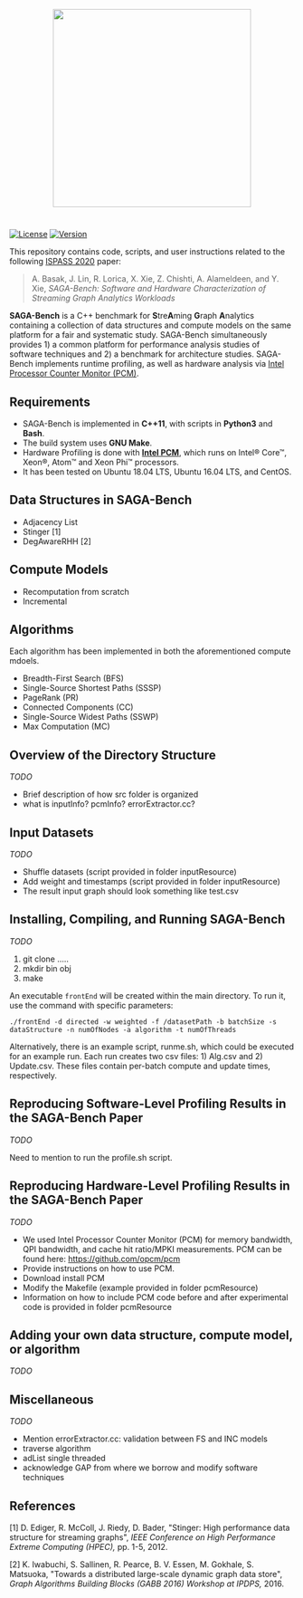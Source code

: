 <p align="center"><img src="https://github.com/abasak24/SAGA-Bench/blob/master/img/saga.png" width="350"></p>

#

[![License](https://img.shields.io/badge/License-BSD%203--Clause-blue.svg)](https://opensource.org/licenses/BSD-3-Clause)
[![Version](https://img.shields.io/badge/version-alpha-orange.svg)](https://img.shields.io/badge/version-alpha-orange.svg)

This repository contains code, scripts, and user instructions related to the following [ISPASS 2020](https://ispass.org/ispass2020/) paper: 

> A. Basak, J. Lin, R. Lorica, X. Xie, Z. Chishti, A. Alameldeen, and Y. Xie, *SAGA-Bench: Software and Hardware Characterization of Streaming Graph Analytics Workloads*


**SAGA-Bench** is a C++ benchmark for **S**tre**A**ming **G**raph **A**nalytics containing a collection of data structures and compute models on the same platform for a fair and systematic study. SAGA-Bench simultaneously provides 1) a common platform for performance analysis studies of software techniques and 2) a benchmark for architecture studies. SAGA-Bench implements runtime profiling, as well as hardware analysis via [Intel Processor Counter Monitor (PCM)](https://software.intel.com/en-us/articles/intel-performance-counter-monitor).

## Requirements
* SAGA-Bench is implemented in **C++11**, with scripts in **Python3** and **Bash**. 
* The build system uses **GNU Make**.
* Hardware Profiling is done with [**Intel PCM**](https://software.intel.com/en-us/articles/intel-performance-counter-monitor), which runs on Intel&reg; Core&trade;, Xeon&reg;, Atom&trade; and Xeon Phi&trade; processors.
* It has been tested on Ubuntu 18.04 LTS, Ubuntu 16.04 LTS, and CentOS.

## Data Structures in SAGA-Bench
+ Adjacency List
+ Stinger [1]
+ DegAwareRHH [2]

## Compute Models
+ Recomputation from scratch
+ Incremental

## Algorithms
Each algorithm has been implemented in both the aforementioned compute mdoels. 
+ Breadth-First Search (BFS)
+ Single-Source Shortest Paths (SSSP)
+ PageRank (PR)
+ Connected Components (CC)
+ Single-Source Widest Paths (SSWP)
+ Max Computation (MC)

## Overview of the Directory Structure 
_TODO_
+ Brief description of how src folder is organized
+ what is inputInfo? pcmInfo? errorExtractor.cc? 

## Input Datasets
_TODO_
+ Shuffle datasets (script provided in folder inputResource)
+ Add weight and timestamps (script provided in folder inputResource)
+ The result input graph should look something like test.csv

## Installing, Compiling, and Running SAGA-Bench 
_TODO_
1) git clone .....
2) mkdir bin obj
3) make 

An executable `frontEnd` will be created within the main directory. To run it, use the command with specific parameters:

```
./frontEnd -d directed -w weighted -f /datasetPath -b batchSize -s dataStructure -n numOfNodes -a algorithm -t numOfThreads
```
Alternatively, there is an example script, runme.sh, which could be executed for an example run. 
Each run creates two csv files: 1) Alg.csv and 2) Update.csv. These files contain per-batch compute and update times, respectively. 

## Reproducing Software-Level Profiling Results in the SAGA-Bench Paper
_TODO_

Need to mention to run the profile.sh script. 

## Reproducing Hardware-Level Profiling Results in the SAGA-Bench Paper
_TODO_
+ We used Intel Processor Counter Monitor (PCM) for memory bandwidth, QPI bandwidth, and cache hit ratio/MPKI measurements. PCM can be found here: https://github.com/opcm/pcm
+ Provide instructions on how to use PCM.
+ Download install PCM 
+ Modify the Makefile (example provided in folder pcmResource)
+ Information on how to include PCM code before and after experimental code is provided in folder pcmResource

## Adding your own data structure, compute model, or algorithm 
_TODO_

## Miscellaneous
_TODO_

+ Mention errorExtractor.cc: validation between FS and INC models 
+ traverse algorithm 
+ adList single threaded
+ acknowledge GAP from where we borrow and modify software techniques 

## References
[1] D. Ediger, R. McColl, J. Riedy, D. Bader, "Stinger: High performance data structure for streaming graphs", _IEEE Conference on High Performance Extreme Computing (HPEC),_ pp. 1-5, 2012.

[2] K. Iwabuchi, S. Sallinen, R. Pearce, B. V. Essen, M. Gokhale, S. Matsuoka, "Towards a distributed large-scale dynamic graph data store", _Graph Algorithms Building Blocks (GABB 2016) Workshop at IPDPS,_ 2016.